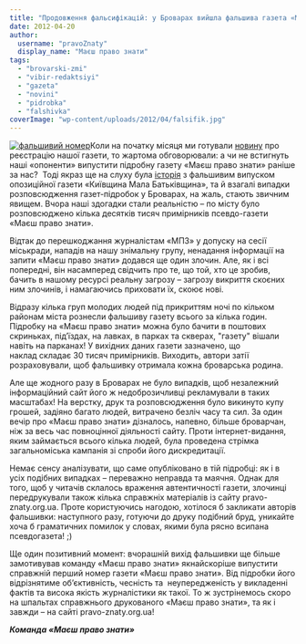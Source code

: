 ```yaml
---
title: "Продовження фальсифікацій: у Броварах вийшла фальшива газета «Маєш право знати»"
date: 2012-04-20
author: 
  username: "pravoZnaty"
  display_name: "Маєш право знати"
tags: 
  - "brovarski-zmi"
  - "vibir-redaktsiyi"
  - "gazeta"
  - "novini"
  - "pidrobka"
  - "falshivka"
coverImage: "wp-content/uploads/2012/04/falsifik.jpg"
---
```


[![](https://mpz.brovary.org/wp-content/uploads/2012/04/falsifik.jpg "фальшивий номер")](https://mpz.brovary.org/wp-content/uploads/2012/04/falsifik.jpg)Коли на початку місяця ми готували [новину](https://mpz.brovary.org/zareyestrovano-gazetu-mayesh-pravo-znati-gotuyetsya-pershiy-nomer-2/ "Зареєстровано газету «Маєш право знати». Готується перший номер") про реєстрацію нашої газети, то жартома обговорювали: а чи не встигнуть наші «опоненти» випустити підробну газету «Маєш право знати» раніше за нас?  Тоді якраз ще на слуху була [історія](https://mpz.brovary.org/razom-z-vesnoyu-v-brovari-priyshla-chornuha/ "Навіщо міська влада паплюжить Блаженнішого Любомира Гузара?") з фальшивим випуском опозиційної газети «Київщина Мала Батьківщина», та й взагалі випадки розповсюдження газет-підробок у Броварах, на жаль, стають звичним явищем. Вчора наші здогадки стали реальністю – по місту було розповсюджено кілька десятків тисяч примірників псевдо-газети «Маєш право знати».

Відтак до перешкоджання журналістам «МПЗ» у допуску на сесії міськради, нападів на нашу знімальну групу, ненадання інформації на запити «Маєш право знати» додався ще один злочин. Але, як і всі попередні, він насамперед свідчить про те, що той, хто це зробив, бачить в нашому ресурсі реальну загрозу – загрозу викриття скоєних ним злочинів, і намагаючись приховати їх, скоює нові.

Відразу кілька груп молодих людей під прикриттям ночі по кільком районам міста рознесли фальшиву газету всього за кілька годин. Підробку на «Маєш право знати» можна було бачити в поштових скриньках, під’їздах, на лавках, в парках та скверах, "газету" вішали навіть на парканах! У вихідних даних газети зазначено, що наклад складає 30 тисяч примірників. Виходить, автори затії розраховували, щоб фальшивку отримала кожна броварська родина.

Але ще жодного разу в Броварах не було випадків, щоб незалежний інформаційний сайт його ж недоброзичливці рекламували в таких масштабах! На верстку, друк та розповсюдження було викинуто купу грошей, задіяно багато людей, витрачено безліч часу та сил. За один вечір про «Маєш право знати» дізналось, напевно, більше броварчан, ніж за весь час повноцінної діяльності сайту. Проти інтернет-видання, яким займається всього кілька людей, була проведена стрімка загальноміська кампанія зі спроби його дискредитації.

Немає сенсу аналізувати, що саме опубліковано в тій підробці: як і в усіх подібних випадках – переважно неправда та маячня. Однак для того, щоб у читачів склалось враження автентичності газети, злочинці передрукували також кілька справжніх матеріалів із сайту pravo-znaty.org.ua. Проте користуючись нагодою, хотілося б закликати авторів фальшивки: наступного разу, готуючи до друку подібний бруд, уникайте хоча б граматичних помилок у словах, якими була рясно всипана псевдогазета! ;)

Ще один позитивний момент: вчорашній вихід фальшивки ще більше замотивував команду «Маєш право знати» якнайскоріше випустити справжній перший номер газети «Маєш право знати». Від підробки його відрізнятиме об’єктивність, чесність та  неупередженість у викладенні фактів та висока якість журналістики як такої. То ж зустрінемось скоро на шпальтах справжнього друкованого «Маєш право знати», та як і завжди – на сайті pravo-znaty.org.ua!

_**Команда «Маєш право знати»**_
